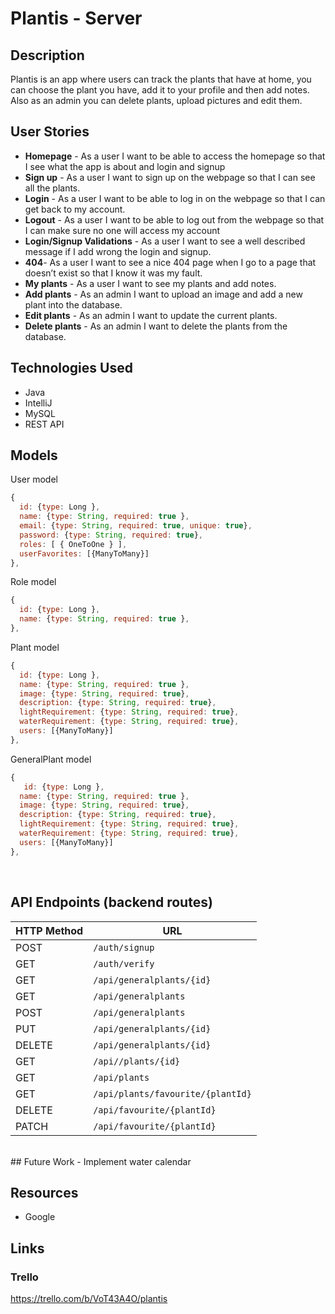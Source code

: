 # Plantis - Server

## Description
Plantis is an app where users can track the plants that have at home, you can choose the plant you have, add it to your profile and then add notes. Also as an admin you can delete plants, upload pictures and edit them.
 
## User Stories
 
 
- **Homepage** - As a user I want to be able to access the homepage so that I see what the app is about and login and signup
- **Sign up** - As a user I want to sign up on the webpage so that I can see all the plants.
- **Login** - As a user I want to be able to log in on the webpage so that I can get back to my
account.
- **Logout** - As a user I want to be able to log out from the webpage so that I can make sure no one will access my account
- **Login/Signup Validations** - As a user I want to see a well described message if I add wrong the login and signup.
- **404**- As a user I want to see a nice 404 page when I go to a page that doesn’t exist so that I know it was my fault.
- **My plants** - As a user I want to see my plants and add notes.
- **Add plants** - As an admin I want to upload an image and add a new plant into the database.
- **Edit plants** - As an admin I want to update the current plants.
- **Delete plants** - As an admin I want to delete the plants from the database.

 ## Technologies Used
- Java
- IntelliJ
- MySQL
- REST API

 

  

## Models

User model

```javascript
{
  id: {type: Long },
  name: {type: String, required: true },
  email: {type: String, required: true, unique: true},
  password: {type: String, required: true},
  roles: [ { OneToOne } ],
  userFavorites: [{ManyToMany}]
},
```
Role model

```javascript
{
  id: {type: Long },
  name: {type: String, required: true },
},
```

Plant model

```javascript
{
  id: {type: Long },
  name: {type: String, required: true },
  image: {type: String, required: true},
  description: {type: String, required: true},
  lightRequirement: {type: String, required: true},
  waterRequirement: {type: String, required: true},
  users: [{ManyToMany}]
},
```


GeneralPlant model

```javascript
{
   id: {type: Long },
  name: {type: String, required: true },
  image: {type: String, required: true},
  description: {type: String, required: true},
  lightRequirement: {type: String, required: true},
  waterRequirement: {type: String, required: true},
  users: [{ManyToMany}]
},
```


<br>


## API Endpoints (backend routes)

| HTTP Method | URL                         |                                                 
| ----------- | --------------------------- | 
| POST        | `/auth/signup`                | 
| GET       | `/auth/verify`                 | 
| GET       | `/api/generalplants/{id}`                | 
| GET         | `/api/generalplants`               |                        
| POST         | `/api/generalplants`           | 
| PUT         | `/api/generalplants/{id}`               | 
| DELETE       | `/api/generalplants/{id}`               | 
| GET         | `/api//plants/{id}`           | 
| GET      | `/api/plants`          | 
| GET         | `/api/plants/favourite/{plantId}`                 | 
| DELETE         | `/api/favourite/{plantId}`                  | 
| PATCH        | `/api/favourite/{plantId}`                  |



<br>
 ## Future Work
 - Implement water calendar

 ## Resources
 - Google
  
  
  ## Links
 
### Trello

https://trello.com/b/VoT43A4O/plantis
